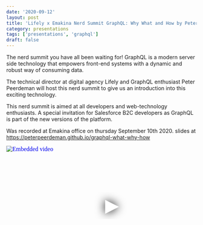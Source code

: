 ```yaml
---
date: '2020-09-12'
layout: post
title: 'Lifely x Emakina Nerd Summit GraphQL: Why What and How by Peter Peerdeman'
category: presentations
tags: ['presentations', 'graphql']
draft: false
---
```


The nerd summit you have all been waiting for! GraphQL is a modern server side technology that empowers front-end systems with a dynamic and robust way of consuming data.

The technical director at digital agency Lifely and GraphQL enthusiast Peter Peerdeman will host this nerd summit to give us an introduction into this exciting technology.

This nerd summit is aimed at all developers and web-technology enthusiasts. A special invitation for Salesforce B2C developers as GraphQL is part of the new versions of the platform.

Was recorded at Emakina office on thursday September 10th 2020.
slides at https://peterpeerdeman.github.io/graphql-what-why-how

<iframe
  width="560"
  height="315"
  src="https://www.youtube.com/embed/wmzdLBhePrk"
  srcdoc="<style>*{padding:0;margin:0;overflow:hidden}html,body{height:100%}img,span{position:absolute;width:100%;top:0;bottom:0;margin:auto}span{height:1.5em;text-align:center;font:48px/1.5 sans-serif;color:white;text-shadow:0 0 0.5em black}</style><a href=https://www.youtube.com/embed/wmzdLBhePrk?autoplay=1><img src=https://img.youtube.com/vi/wmzdLBhePrk/hqdefault.jpg alt='Embedded video'><span>▶</span></a>"
  frameborder="0"
  allow="accelerometer; autoplay; encrypted-media; gyroscope; picture-in-picture"
  allowfullscreen
  title="Embedded video"
></iframe>
